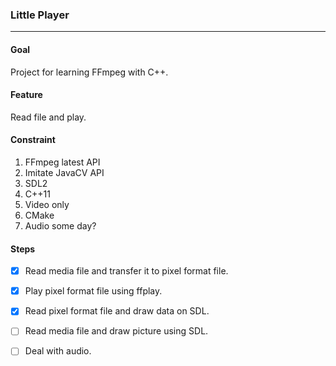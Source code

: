 ### Little Player
---

#### Goal
Project for learning FFmpeg with C++.

#### Feature
Read file and play. 

#### Constraint 
1. FFmpeg latest API
1. Imitate JavaCV API
1. SDL2
1. C++11  
1. Video only
1. CMake
1. Audio some day?


#### Steps
- [X] Read media file and transfer it to pixel format file.
- [X] Play pixel format file using ffplay.
- [X] Read pixel format file and draw data on SDL.
- [ ] Read media file and draw picture using SDL.
- [ ] Deal with audio.


